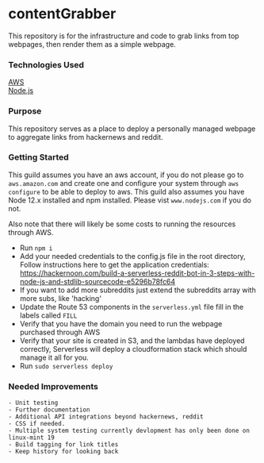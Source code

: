 # contentGrabber
This repository is for the infrastructure and code to grab links from top webpages, then render them as a simple webpage. 

### Technologies Used

[AWS]('aws.amazon.com')  
[Node.js]('www.nodejs.org')

### Purpose

This repository serves as a place to deploy a personally managed webpage to aggregate links from hackernews and reddit.
### Getting Started

This guild assumes you have an aws account, if you do not please go to `aws.amazon.com` and create one and configure your system through `aws configure` to be able to deploy to aws. This guild also assumes you have Node 12.x installed and npm installed. Please vist `www.nodejs.com` if you do not. 

Also note that there will likely be some costs to running the resources through AWS. 

 - Run `npm i` 
 - Add your needed credentials to the config.js file in the root directory, Follow instructions here to get the application credentials: https://hackernoon.com/build-a-serverless-reddit-bot-in-3-steps-with-node-js-and-stdlib-sourcecode-e5296b78fc64
 - If you want to add more subreddits just extend the subreddits array with more subs, like 'hacking'
 - Update the Route 53 components in the `serverless.yml` file fill in the labels called `FILL`
 - Verify that you have the domain you need to run the webpage purchased through AWS
 - Verify that your site is created in S3, and the lambdas have deployed correctly, Serverless will deploy a cloudformation stack which should manage it all for you. 
 - Run `sudo serverless deploy` 



 ### Needed Improvements
    - Unit testing 
    - Further documentation 
    - Additional API integrations beyond hackernews, reddit 
    - CSS if needed. 
    - Multiple system testing currently devlopment has only been done on linux-mint 19
    - Build tagging for link titles 
    - Keep history for looking back
   